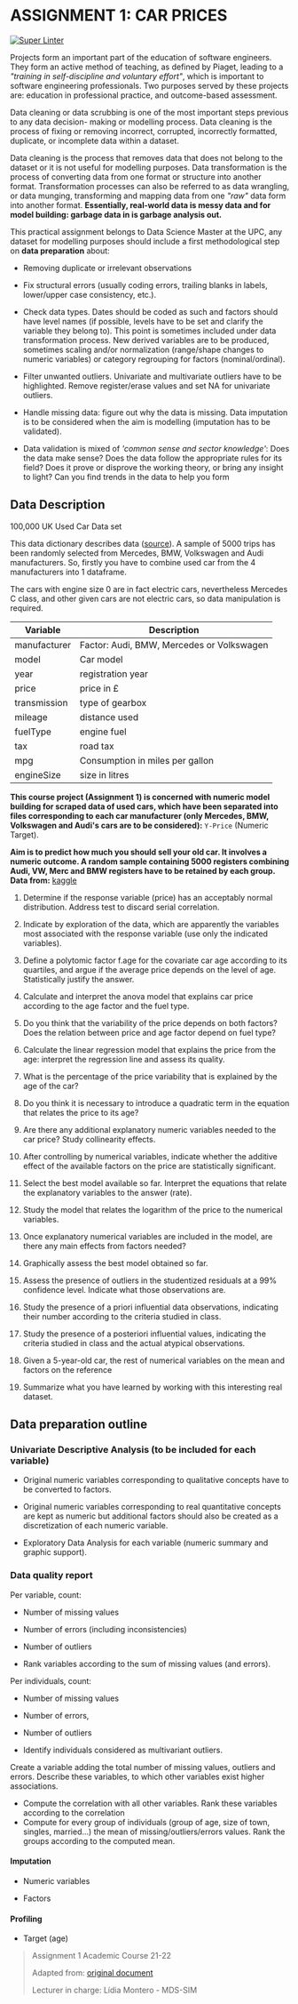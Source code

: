 # ASSIGNMENT 1: CAR PRICES

[![Super Linter](https://github.com/Leixb/UPC-SIM_car_prices/actions/workflows/super-linter.yml/badge.svg)](https://github.com/Leixb/UPC-SIM_car_prices/actions/workflows/super-linter.yml)

Projects form an important part of the education of software engineers. They
form an active method of teaching, as defined by Piaget, leading to a *"training
in self-discipline and voluntary effort"*, which is important to software
engineering professionals. Two purposes served by these projects are: education
in professional practice, and outcome-based assessment.

Data cleaning or data scrubbing is one of the most important steps previous to
any data decision- making or modelling process. Data cleaning is the process of
fixing or removing incorrect, corrupted, incorrectly formatted, duplicate, or
incomplete data within a dataset.

Data cleaning is the process that removes data that does not belong to the
dataset or it is not useful for modelling purposes. Data transformation is the
process of converting data from one format or structure into another format.
Transformation processes can also be referred to as data wrangling, or data
munging, transforming and mapping data from one *"raw"* data form into another
format.  **Essentially, real-world data is messy data and for model building:
garbage data in is garbage analysis out.**

This practical assignment belongs to Data Science Master at the UPC, any dataset
for modelling purposes should include a first methodological step on **data
preparation** about:

- Removing duplicate or irrelevant observations

- Fix structural errors (usually coding errors, trailing blanks in labels,
  lower/upper case consistency, etc.).

- Check data types. Dates should be coded as such and factors should have level
  names (if possible, levels have to be set and clarify the variable they belong
  to). This point is sometimes included under data transformation process. New
  derived variables are to be produced, sometimes scaling and/or normalization
  (range/shape changes to numeric variables) or category regrouping for factors
  (nominal/ordinal).

- Filter unwanted outliers. Univariate and multivariate outliers have to be
  highlighted. Remove register/erase values and set NA for univariate outliers.

- Handle missing data: figure out why the data is missing. Data imputation is to
  be considered when the aim is modelling (imputation has to be validated).

- Data validation is mixed of *'common sense and sector knowledge'*: Does the
  data make sense? Does the data follow the appropriate rules for its field?
  Does it prove or disprove the working theory, or bring any insight to light?
  Can you find trends in the data to help you form

## Data Description

100,000 UK Used Car Data set

This data dictionary describes data ([source][1]). A sample of 5000 trips has
been randomly selected from Mercedes, BMW, Volkswagen and Audi manufacturers.
So, firstly you have to combine used car from the 4 manufacturers into 1
dataframe.

The cars with engine size 0 are in fact electric cars, nevertheless Mercedes C
class, and other given cars are not electric cars, so data manipulation is
required.

| Variable | Description |
| --- | --- |
| manufacturer | Factor: Audi, BMW, Mercedes or Volkswagen |
| model | Car model |
| year | registration year |
| price | price in £ |
| transmission | type of gearbox |
| mileage | distance used |
| fuelType | engine fuel |
| tax | road tax |
| mpg | Consumption in miles per gallon |
| engineSize | size in litres |

**This course project (Assignment 1) is concerned with numeric model building
for scraped data of used cars, which have been separated into files
corresponding to each car manufacturer (only Mercedes, BMW, Volkswagen and
Audi's cars are to be considered):** `Y-Price` (Numeric Target).

**Aim is to predict how much you should sell your old car. It involves a numeric
outcome.  A random sample containing 5000 registers combining Audi, VW, Merc and
BMW  registers have to be retained by each group. Data from:** [kaggle][1]

1. Determine if the response variable (price) has an acceptably normal
   distribution. Address test to discard serial correlation.

2. Indicate by exploration of the data, which are apparently the variables most
   associated with the response variable (use only the indicated variables).

3. Define a polytomic factor f.age for the covariate car age according to its
   quartiles, and argue if the average price depends on the level of age.
   Statistically justify the answer.

4. Calculate and interpret the anova model that explains car price according to
   the age factor and the fuel type.

5. Do you think that the variability of the price depends on both factors? Does
   the relation between price and age factor depend on fuel type?

6. Calculate the linear regression model that explains the price from the age:
   interpret the regression line and assess its quality.

7. What is the percentage of the price variability that is explained by the age
   of the car?

8. Do you think it is necessary to introduce a quadratic term in the equation
   that relates the price to its age?

9. Are there any additional explanatory numeric variables needed to the car
   price? Study collinearity effects.

10. After controlling by numerical variables, indicate whether the additive
    effect of the available factors on the price are statistically significant.

11. Select the best model available so far. Interpret the equations that relate
    the explanatory variables to the answer (rate).

12. Study the model that relates the logarithm of the price to the numerical
    variables.

13. Once explanatory numerical variables are included in the model, are there
    any main effects from factors needed?

14. Graphically assess the best model obtained so far.

15. Assess the presence of outliers in the studentized residuals at a 99%
    confidence level. Indicate what those observations are.

16. Study the presence of a priori influential data observations, indicating
    their number according to the criteria studied in class.

17. Study the presence of a posteriori influential values, indicating the
    criteria studied in class and the actual atypical observations.

18. Given a 5-year-old car, the rest of numerical variables on the mean and
    factors on the reference

19. Summarize what you have learned by working with this interesting real
    dataset.

## Data preparation outline

### Univariate Descriptive Analysis (to be included for each variable)

- Original numeric variables corresponding to qualitative concepts have to be
  converted to factors.

- Original numeric variables corresponding to real quantitative concepts are
  kept as numeric but additional factors should also be created as a
  discretization of each numeric variable.

- Exploratory Data Analysis for each variable (numeric summary and graphic
  support).

### Data quality report

Per variable, count:

- Number of missing values

- Number of errors (including inconsistencies)

- Number of outliers

- Rank variables according to the sum of missing values (and errors).

Per individuals, count:

- Number of missing values

- Number of errors,

- Number of outliers

- Identify individuals considered as multivariant outliers.

Create a variable adding the total number of missing values, outliers and errors.
Describe these variables, to which other variables exist higher associations.

- Compute the correlation with all other variables. Rank these variables
  according to the correlation
- Compute for every group of individuals (group of age, size of town, singles,
  married...) the mean of missing/outliers/errors values. Rank the groups
  according to the computed mean.

#### Imputation

- Numeric variables

- Factors

#### Profiling

- Target (age)

> Assignment 1 Academic Course 21-22
>
> Adapted from: [original document][2]
>
> Lecturer in charge: Lídia Montero - MDS-SIM

[1]: https://www.kaggle.com/adityadesai13/used-car-dataset-ford-and-mercedes
[2]: https://github.com/Leixb/UPC-SIM_car_prices/blob/documentation/MDS-SIM-21-22-ASSIGN1_MLG.pdf
